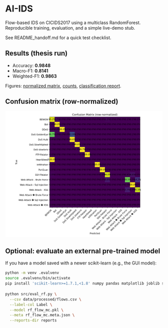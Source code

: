 # AI-IDS
Flow-based IDS on CICIDS2017 using a multiclass RandomForest.
Reproducible training, evaluation, and a simple live-demo stub.

See README_handoff.md for a quick test checklist.

## Results (thesis run)

- Accuracy: **0.9848**
- Macro-F1: **0.8141**
- Weighted-F1: **0.9863**

Figures: [normalized matrix](reports/confusion_matrix_normalized.png), [counts](reports/confusion_matrix_counts.png), [classification report](reports/classification_report.txt).


## Confusion matrix (row-normalized)
![](reports/confusion_matrix_normalized.png)

## Optional: evaluate an external pre-trained model

If you have a model saved with a newer scikit-learn (e.g., the GUI model):

```bash
python -m venv .evalvenv
source .evalvenv/bin/activate
pip install 'scikit-learn>=1.7.1,<1.8' numpy pandas matplotlib joblib scipy

python src/eval_rf.py \
  --csv data/processed/flows.csv \
  --label-col Label \
  --model rf_flow_mc.pkl \
  --meta rf_flow_mc.meta.json \
  --reports-dir reports

